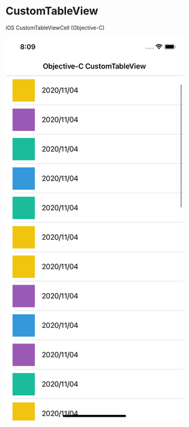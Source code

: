 # CustomTableView
iOS CustomTableViewCell (Objective-C)

![Test Image 8](https://github.com/markfour/CustomTableView/blob/master/ReadmeImage.png?raw=true)
